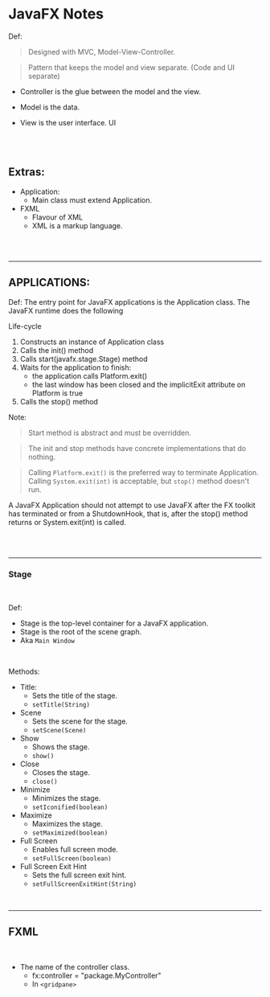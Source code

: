 # JavaFX Notes

Def:

> Designed with MVC, Model-View-Controller.

> Pattern that keeps the model and view separate. (Code and UI separate)

- Controller is the glue between the model and the view.

- Model is the data.

- View is the user interface. UI

<br/>

<br/>

## Extras:

- Application:
  - Main class must extend Application.
- FXML
  - Flavour of XML
  - XML is a markup language.

<br/>
<br/>

---

## APPLICATIONS:

Def:
The entry point for JavaFX applications is the Application class. The JavaFX runtime does the following

Life-cycle

1. Constructs an instance of Application class
2. Calls the init() method
3. Calls start(javafx.stage.Stage) method
4. Waits for the application to finish:
   - the application calls Platform.exit()
   - the last window has been closed and the implicitExit attribute on Platform is true
5. Calls the stop() method

Note:

> Start method is abstract and must be overridden.

> The init and stop methods have concrete implementations that do nothing.

> Calling `Platform.exit()` is the preferred way to terminate Application. Calling `System.exit(int)` is acceptable, but `stop()` method doesn't run.

A JavaFX Application should not attempt to use JavaFX after the FX toolkit has terminated or from a ShutdownHook, that is, after the stop() method returns or System.exit(int) is called.

<br/>
<br/>

---

### Stage

<br/>

Def:

- Stage is the top-level container for a JavaFX application.
- Stage is the root of the scene graph.
- Aka `Main Window`

<br/>

Methods:

- Title:
  - Sets the title of the stage.
  - `setTitle(String)`
- Scene
  - Sets the scene for the stage.
  - `setScene(Scene)`
- Show
  - Shows the stage.
  - `show()`
- Close
  - Closes the stage.
  - `close()`
- Minimize
  - Minimizes the stage.
  - `setIconified(boolean)`
- Maximize
  - Maximizes the stage.
  - `setMaximized(boolean)`
- Full Screen
  - Enables full screen mode.
  - `setFullScreen(boolean)`
- Full Screen Exit Hint
  - Sets the full screen exit hint.
  - `setFullScreenExitHint(String)`

<br/>

---

## FXML

<br/>

- The name of the controller class.
  - fx:controller = "package.MyController"
  - In `<gridpane>`
